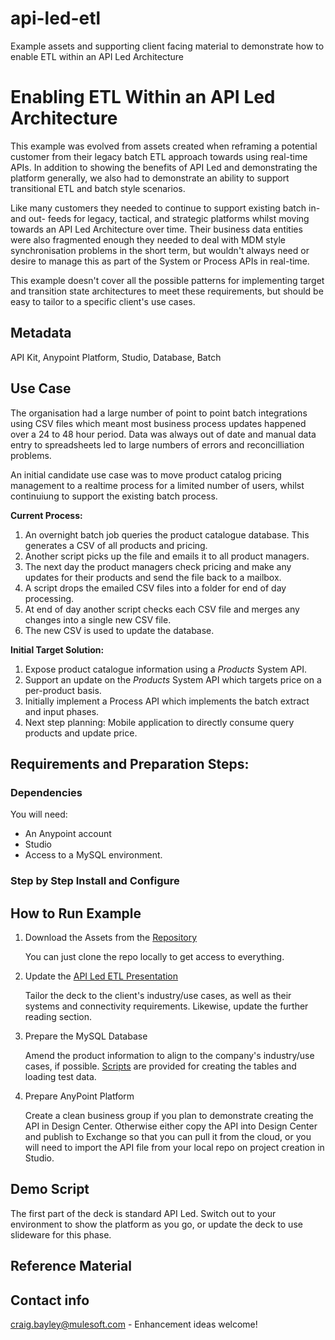 # api-led-etl
Example assets and supporting client facing material to demonstrate how to enable ETL within an API Led Architecture

# Enabling ETL Within an API Led Architecture

This example was evolved from assets created when reframing a potential customer from their legacy batch ETL approach towards using real-time APIs. In addition to showing the benefits of API Led and demonstrating the platform generally, we also had to demonstrate an ability to support transitional ETL and batch style scenarios.

Like many customers they needed to continue to support existing batch in- and out- feeds for legacy, tactical, and strategic platforms whilst moving towards an API Led Architecture over time. Their business data entities were also fragmented enough they needed to deal with MDM style synchronisation problems in the short term, but wouldn't always need or desire to manage this as part of the System or Process APIs in real-time. 

This example doesn't cover all the possible patterns for implementing target and transition state architectures to meet these requirements, but should be easy to tailor to a specific client's use cases.

## Metadata 
API Kit, Anypoint Platform, Studio, Database, Batch

## Use Case 
The organisation had a large number of point to point batch integrations using CSV files which meant most business process updates happened over a 24 to 48 hour period. Data was always out of date and manual data entry to spreadsheets led to large numbers of errors and reconcilliation problems. 

An initial candidate use case was to move product catalog pricing management to a realtime process for a limited number of users, whilst continuiung to support the existing batch process. 

**Current Process:**
1. An overnight batch job queries the product catalogue database. This generates a CSV of all products and pricing.
1. Another script picks up the file and emails it to all product managers.
1. The next day the product managers check pricing and make any updates for their products and send the file back to a mailbox.
1. A script drops the emailed CSV files into a folder for end of day processing.
1. At end of day another script checks each CSV file and merges any changes into a single new CSV file.
1. The new CSV is used to update the database.

**Initial Target Solution:**
1. Expose product catalogue information using a *Products* System API.
1. Support an update on the *Products* System API which targets price on a per-product basis.
1. Initially implement a Process API which implements the batch extract and input phases.
1. Next step planning: Mobile application to directly consume query products and update price.

## Requirements and Preparation Steps:
### Dependencies
You will need:
* An Anypoint account
* Studio
* Access to a MySQL environment.
### Step by Step Install and Configure 

## How to Run Example
1. Download the Assets from the [Repository](https://github.com/mulesoft-consulting/api-led-etl)

   You can just clone the repo locally to get access to everything. 
1. Update the [API Led ETL Presentation](https://github.com/mulesoft-consulting/api-led-etl/tree/master/docs/)

   Tailor the deck to the client's industry/use cases, as well as their systems and connectivity requirements. Likewise, update the further reading section.
1. Prepare the MySQL Database

   Amend the product information to align to the company's industry/use cases, if possible. [Scripts](https://github.com/mulesoft-consulting/api-led-etl/tree/master/resources/database) are provided for creating the tables and loading test data.
1. Prepare AnyPoint Platform

   Create a clean business group if you plan to demonstrate creating the API in Design Center. Otherwise either copy the API into Design Center and publish to Exchange so that you can pull it from the cloud, or you will need to import the API file from your local repo on project creation in Studio.

## Demo Script
The first part of the deck is standard API Led. Switch out to your environment to show the platform as you go, or update the deck to use slideware for this phase.



## Reference Material


## Contact info
craig.bayley@mulesoft.com - Enhancement ideas welcome!

